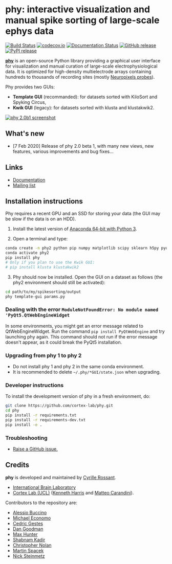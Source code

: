 # phy: interactive visualization and manual spike sorting of large-scale ephys data

[![Build Status](https://travis-ci.org/cortex-lab/phy.svg)](https://travis-ci.org/cortex-lab/phy)
[![codecov.io](https://img.shields.io/codecov/c/github/cortex-lab/phy.svg)](http://codecov.io/github/cortex-lab/phy)
[![Documentation Status](https://readthedocs.org/projects/phy/badge/?version=latest)](https://phy.readthedocs.io/en/latest/?badge=latest)
[![GitHub release](https://img.shields.io/github/release/cortex-lab/phy.svg)](https://github.com/cortex-lab/phy/releases/latest)
[![PyPI release](https://img.shields.io/pypi/v/phy.svg)](https://pypi.python.org/pypi/phy)


[**phy**](https://github.com/cortex-lab/phy) is an open-source Python library providing a graphical user interface for visualization and manual curation of large-scale electrophysiological data. It is optimized for high-density multielectrode arrays containing hundreds to thousands of recording sites (mostly [Neuropixels probes](https://www.ucl.ac.uk/neuropixels/)).

Phy provides two GUIs:

* **Template GUI** (recommanded): for datasets sorted with KiloSort and Spyking Circus,
* **Kwik GUI** (legacy): for datasets sorted with klusta and klustakwik2.


[![phy 2.0b1 screenshot](https://user-images.githubusercontent.com/1942359/74028054-c284b880-49a9-11ea-8815-1b7e727a8644.png)](https://user-images.githubusercontent.com/1942359/74028054-c284b880-49a9-11ea-8815-1b7e727a8644.png)


## What's new

* [7 Feb 2020] Release of phy 2.0 beta 1, with many new views, new features, various improvements and bug fixes...


## Links

* [Documentation](http://phy.readthedocs.org/en/latest/)
* [Mailing list](https://groups.google.com/forum/#!forum/phy-users)


## Installation instructions

Phy requires a recent GPU and an SSD for storing your data (the GUI may be slow if the data is on an HDD).

1. Install the latest version of [Anaconda 64-bit with Python 3](https://www.anaconda.com/distribution/#download-section).

2. Open a terminal and type:

```bash
conda create -n phy2 python pip numpy matplotlib scipy sklearn h5py pyqt cython pillow -y
conda activate phy2
pip install phy
# Only if you plan to use the Kwik GUI:
# pip install klusta klustakwik2
```

3. Phy should now be installed. Open the GUI on a dataset as follows (the phy2 environment should still be activated):

```bash
cd path/to/my/spikesorting/output
phy template-gui params.py
```

### Dealing with the error `ModuleNotFoundError: No module named 'PyQt5.QtWebEngineWidget`

In some environments, you might get an error message related to QtWebEngineWidget. Run the command `pip install PyQtWebEngine` and try launching phy again. This command should not run if the error message doesn't appear, as it could break the PyQt5 installation.


### Upgrading from phy 1 to phy 2

* Do not install phy 1 and phy 2 in the same conda environment.
* It is recommended to delete `~/.phy/*GUI/state.json` when upgrading.


### Developer instructions

To install the development version of phy in a fresh environment, do:

```bash
git clone https://github.com/cortex-lab/phy.git
cd phy
pip install -r requirements.txt
pip install -r requirements-dev.txt
pip install -e .
```

### Troubleshooting

* [Raise a GitHub issue.](https://github.com/cortex-lab/phy/issues)


## Credits

**phy** is developed and maintained by [Cyrille Rossant](http://cyrille.rossant.net).

* [International Brain Laboratory](https://internationalbrainlab.org)
* [Cortex Lab (UCL)](https://www.ucl.ac.uk/cortexlab/) ([Kenneth Harris](https://www.ucl.ac.uk/biosciences/people/harris-kenneth) and [Matteo Carandini](https://www.carandinilab.net/)).

Contributors to the repository are:

* [Alessio Buccino](https://github.com/alejoe91)
* [Michael Economo](https://github.com/mswallac)
* [Cedric Gestes](https://github.com/cgestes)
* [Dan Goodman](http://thesamovar.net/)
* [Max Hunter](https://iris.ucl.ac.uk/iris/browse/profile?upi=MLDHU99)
* [Shabnam Kadir](https://iris.ucl.ac.uk/iris/browse/profile?upi=SKADI56)
* [Christopher Nolan](https://github.com/crnolan)
* [Martin Spacek](http://mspacek.github.io/)
* [Nick Steinmetz](http://www.nicksteinmetz.com/)
